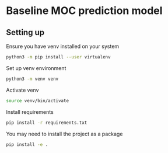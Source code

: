 # Baseline MOC prediction model
## Setting up
Ensure you have venv installed on your system
```bash
python3 -m pip install --user virtualenv
```

Set up venv environment
```bash
python3 -m venv venv
```
Activate venv
```bash
source venv/bin/activate
```

Install requirements
```bash
pip install -r requirements.txt
```

You may need to install the project as a package
```bash
pip install -e .
```